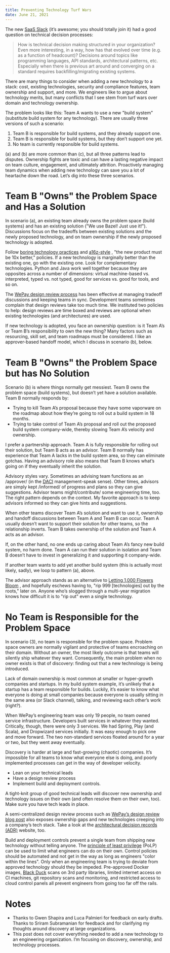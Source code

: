 ```yaml
---
title: Preventing Technology Turf Wars
date: June 21, 2021
---
```


The new  [SaaS Slack](https://join.slack.com/t/saas-hgv7803/shared_invite/zt-qwvrywyr-8DmSpEzBiSWD2WQuB9r9pw)  (it’s awesome; you should totally join it) had a good question on technical decision processes:

> How is technical decision making structured in your organization? Even more interesting, in a way, how has that evolved over time (e.g. as a function of headcount)?
> Decisions around topics like programming languages, API standards, architectural patterns, etc. Especially when there is previous art around and converging on a standard requires backfilling/migrating existing systems. 

There are many things to consider when adding a new technology to a stack: cost, existing technologies, security and compliance features, team ownership and support, and more. We engineers like to argue about technology merits, but many conflicts that I see stem from turf wars over domain and technology ownership.

The problem looks like this: Team A wants to use a new "build system" (substitute build system for any technology). There are usually three versions of such a scenario:

1. Team B is responsible for build systems, and they already support one.
2. Team B is responsible for build systems, but they don’t support one yet.
3. No team is currently responsible for build systems.

(a) and (b) are more common than (c), but all three patterns lead to disputes. Ownership fights are toxic and can have a lasting negative impact on team culture, engagement, and ultimately attrition. Proactively managing team dynamics when adding new technology can save you a lot of heartache down the road. Let’s dig into these three scenarios.

# Team B "Owns" the Problem Space and Has a Solution
In scenario (a), an existing team already owns the problem space (build systems) and has an existing solution ("We use Bazel! Just use it!"). Discussions focus on the tradeoffs between existing solutions and the newly proposed technology, and on team ownership if the newly proposed technology is adopted.

Follow  [boring technology practices](http://boringtechnology.club/)  and  [a16z-style](https://a16z.com/2012/12/18/programming-your-culture/) , "the new product must be 10x better," policies. If a new technology is marginally better than the existing one, go with the existing one. Look for complementary technologies. Python and Java work well together because they are opposites across a number of dimensions: virtual machine-based vs. interpreted, typed vs. not typed, good for services vs. good for tools, and so on.

The  [WePay design review process](https://wecode.wepay.com/posts/effective-software-design-documents)  has been effective at managing tradeoff discussions and keeping teams in sync. Development teams sometimes complain that design reviews take too much time. We instituted two policies to help: design reviews are time boxed and reviews are optional when existing technologies (and architectures) are used.

If new technology is adopted, you face an ownership question: is it Team A’s or Team B’s responsibility to own the new thing? Many factors such as resourcing, skill set, and team roadmaps must be considered. I like an approver-based handoff model, which I discuss in scenario (b), below.

# Team B "Owns" the Problem Space but has No Solution
Scenario (b) is where things normally get messiest. Team B owns the problem space (build systems), but doesn’t yet have a solution available. Team B normally responds by: 

* Trying to kill Team A’s proposal because they have some vaporware on the roadmap about how they’re going to roll out a build system in 18 months.
* Trying to take control of Team A’s proposal and roll out the proposed build system company-wide, thereby slowing Team A’s velocity and ownership.

I prefer a partnership approach. Team A is fully responsible for rolling out their solution, but Team B acts as an advisor. Team B normally has experience that Team A lacks in the build system area, so they can eliminate gotchas. Having an advisory role also means that Team B knows what’s going on if they eventually inherit the solution.

Advisory styles vary. Sometimes an advising team functions as an /approver/ (in the  [DACI](https://www.atlassian.com/team-playbook/plays/daci)  management-speak sense). Other times, advisors are simply kept /informed/ of progress and plans so they can give suggestions. Advisor teams might/contribute/ some engineering time, too. The right pattern depends on the context. My favorite approach is to keep advisors informed so they can give hints and suggestions.

When other teams discover Team A’s solution and want to use it, ownership and handoff discussions between Team A and Team B can occur. Team A usually doesn’t want to support their solution for other teams, so the relationship inverts. Team B takes ownership of the solution and Team A acts as an advisor. 

If, on the other hand, no one ends up caring about Team A’s fancy new build system, no harm done. Team A can run their solution in isolation and Team B doesn’t have to invest in generalizing it and supporting it company-wide. 

If another team wants to add yet another build system (this is actually most likely, sadly), we loop to pattern (a), above.

The advisor approach stands as an alternative to  [Letting 1,000 Flowers Bloom](https://gigamonkeys.com/flowers/) , and hopefully eschews having to, "rip 999 [technologies] out by the roots," later on. Anyone who’s slogged through a multi-year migration knows how difficult it is to "rip out" even a single technology.

# No Team is Responsible for the Problem Space
In scenario (3), no team is responsible for the problem space. Problem space owners are normally vigilant and protective of teams encroaching on their domain. Without an owner, the most likely outcome is that teams will silently ship whatever they want. Consequently, the main problem when no owner exists is that of discovery: finding out that a new technology is being introduced.

Lack of domain ownership is most common at smaller or hyper-growth companies and startups. In my build system example, it’s unlikely that a startup has a team responsible for builds. Luckily, it’s easier to know what everyone is doing at small companies because everyone is usually sitting in the same area (or Slack channel), talking, and reviewing each other’s work (right?).

When WePay’s engineering team was only 19 people, no team owned service infrastructure. Developers built services in whatever they wanted. Critically, though, there were only 3 services. We had Spring, Play (and Scala), and Dropwizard services initially. It was easy enough to pick one and move forward. The two non-standard services floated around for a year or two, but they went away eventually.

Discovery is harder at large and fast-growing (chaotic) companies. It’s impossible for all teams to know what everyone else is doing, and poorly implemented processes can get in the way of developer velocity.

* Lean on your technical leads
* Have a design review process 
* Implement build and deployment controls.

A tight-knit group of good technical leads will discover new ownership and technology issues on their own (and often resolve them on their own, too). Make sure you have tech leads in place.

A semi-centralized design review process such as  [WePay’s design review blog post](https://wecode.wepay.com/posts/effective-software-design-documents)  also exposes ownership gaps and new technologies creeping into a company’s tech stack. Take a look at the  [architectural decision records (ADR)](https://adr.github.io/)  website, too.

Build and deployment controls prevent a single team from shipping new technology without telling anyone. The  [principle of least privilege](https://en.wikipedia.org/wiki/Principle_of_least_privilege)  (PoLP) can be used to limit what engineers can do on their own. Control policies should be automated and not get in the way as long as engineers "color within the lines". Only when an engineering team is trying to deviate from approved technology should they be impeded. Pre-approved Docker images,  [Black Duck](https://www.blackducksoftware.com/)  scans on 3rd party libraries, limited internet access on CI machines, git repository scans and monitoring, and restricted access to cloud control panels all prevent engineers from going too far off the rails.

# Notes
* Thanks to Gwen Shapira and Luca Palmieri for feedback on early drafts. Thanks to  Sriram Subramanian for feedback and for clarifying my thoughts around discovery at large organizations.
* This post does not cover everything needed to add a new technology to an engineering organization. I’m focusing on discovery, ownership, and technology processes.
